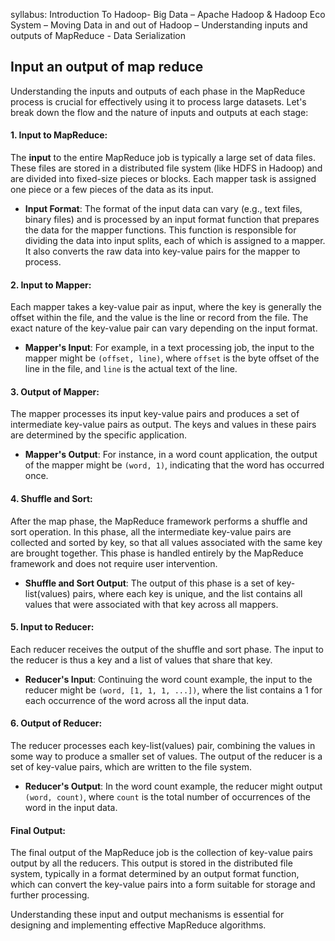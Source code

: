 syllabus:
Introduction To Hadoop- Big Data – Apache Hadoop & Hadoop Eco System – Moving Data in and out of Hadoop – Understanding inputs and outputs of MapReduce - Data Serialization

## Input an output of map reduce
Understanding the inputs and outputs of each phase in the MapReduce process is crucial for effectively using it to process large datasets. Let's break down the flow and the nature of inputs and outputs at each stage:

#### 1. Input to MapReduce:

The **input** to the entire MapReduce job is typically a large set of data files. These files are stored in a distributed file system (like HDFS in Hadoop) and are divided into fixed-size pieces or blocks. Each mapper task is assigned one piece or a few pieces of the data as its input.

- **Input Format**: The format of the input data can vary (e.g., text files, binary files) and is processed by an input format function that prepares the data for the mapper functions. This function is responsible for dividing the data into input splits, each of which is assigned to a mapper. It also converts the raw data into key-value pairs for the mapper to process.

####  2. Input to Mapper:

Each mapper takes a key-value pair as input, where the key is generally the offset within the file, and the value is the line or record from the file. The exact nature of the key-value pair can vary depending on the input format.

- **Mapper's Input**: For example, in a text processing job, the input to the mapper might be `(offset, line)`, where `offset` is the byte offset of the line in the file, and `line` is the actual text of the line.

#### 3. Output of Mapper:

The mapper processes its input key-value pairs and produces a set of intermediate key-value pairs as output. The keys and values in these pairs are determined by the specific application.

- **Mapper's Output**: For instance, in a word count application, the output of the mapper might be `(word, 1)`, indicating that the word has occurred once.

#### 4. Shuffle and Sort:

After the map phase, the MapReduce framework performs a shuffle and sort operation. In this phase, all the intermediate key-value pairs are collected and sorted by key, so that all values associated with the same key are brought together. This phase is handled entirely by the MapReduce framework and does not require user intervention.

- **Shuffle and Sort Output**: The output of this phase is a set of key-list(values) pairs, where each key is unique, and the list contains all values that were associated with that key across all mappers.

#### 5. Input to Reducer:

Each reducer receives the output of the shuffle and sort phase. The input to the reducer is thus a key and a list of values that share that key.

- **Reducer's Input**: Continuing the word count example, the input to the reducer might be `(word, [1, 1, 1, ...])`, where the list contains a 1 for each occurrence of the word across all the input data.

#### 6. Output of Reducer:

The reducer processes each key-list(values) pair, combining the values in some way to produce a smaller set of values. The output of the reducer is a set of key-value pairs, which are written to the file system.

- **Reducer's Output**: In the word count example, the reducer might output `(word, count)`, where `count` is the total number of occurrences of the word in the input data.

#### Final Output:

The final output of the MapReduce job is the collection of key-value pairs output by all the reducers. This output is stored in the distributed file system, typically in a format determined by an output format function, which can convert the key-value pairs into a form suitable for storage and further processing.

Understanding these input and output mechanisms is essential for designing and implementing effective MapReduce algorithms.